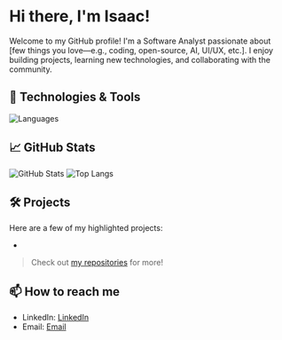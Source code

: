 # Hi there, I'm Isaac!

Welcome to my GitHub profile! I'm a Software Analyst passionate about [few things you love—e.g., coding, open-source, AI, UI/UX, etc.]. I enjoy building projects, learning new technologies, and collaborating with the community.

## 🔧 Technologies & Tools

![Languages](https://skillicons.dev/icons?i=c,cpp,cs,js,ts,py,java,html,css,react,nextjs,nodejs,express,docker,linux)

## 📈 GitHub Stats

![GitHub Stats](https://github-readme-stats.vercel.app/api?username=Isaac-Adrian&show_icons=true&theme=github_dark)
![Top Langs](https://github-readme-stats.vercel.app/api/top-langs/?username=Isaac-Adrian&layout=compact&theme=github_dark)

## 🛠️ Projects

Here are a few of my highlighted projects:

- 
> Check out [my repositories](https://github.com/Isaac-Adrian?tab=repositories) for more!

## 📫 How to reach me
- LinkedIn: [LinkedIn](https://www.linkedin.com/in/isaac-adrian-2b381b32b/)
- Email: [Email](isaacrayadrian@gmail.com)
